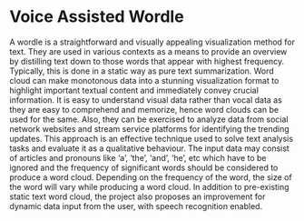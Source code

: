 # Voice Assisted Wordle

A wordle is a straightforward and visually appealing visualization method for text. They are used in various contexts as a means to provide an overview by distilling text down to those words that appear with highest frequency. Typically, this is done in a static way as pure text summarization. Word cloud can make monotonous data into a stunning visualization format to highlight important textual content and immediately convey crucial information. It is easy to understand visual data rather than vocal data as they are easy to comprehend and memorize, hence word clouds can be used for the same. Also, they can be exercised to analyze data from social network websites and stream service platforms for identifying the trending updates. This approach is an effective technique used to solve text analysis tasks and evaluate it as a qualitative behaviour. The input data may consist of articles and pronouns like ‘a’, ‘the’, ‘and’, ‘he’, etc which have to be ignored and the frequency of significant words should be considered to produce a word cloud. Depending on the frequency of the word, the size of the word will vary while producing a word cloud. In addition to pre-existing static text word cloud, the project also proposes an improvement for dynamic data input from the user, with speech recognition enabled.
